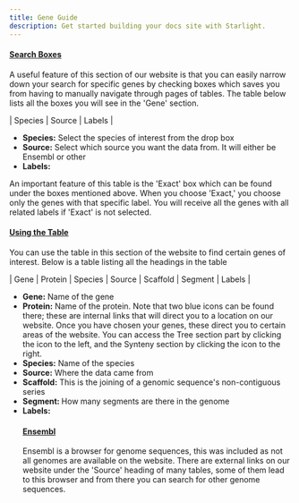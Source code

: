 ```yaml
---
title: Gene Guide
description: Get started building your docs site with Starlight.
---
```

<!DOCTYPE html>
<html>
<head>

<h4><p><u>Search Boxes</h4></p></u>

<p>A useful feature of this section of our website is that you can easily narrow down your search for specific genes by checking boxes which saves you from having to manually navigate through pages of tables. The table below lists all the boxes you will see in the 'Gene' section.
</p>

| Species | Source | Labels |

<ul>
<li><b>Species:</b> Select the species of interest from the drop box</li>
<li><b>Source:</b> Select which source you want the data from. It will either be Ensembl or other</li>
<li><b>Labels:</b>            </li>
</ul>

<p>An important feature of this table is the 'Exact' box which can be found under the boxes mentioned above. When you choose 'Exact,' you choose only the genes with that specific label. You will receive all the genes with all related labels if 'Exact' is not selected.</p>

<h4><p><u>Using the Table</h4></p></u>

<p>You can use the table in this section of the website to find certain genes of interest. Below is a table listing all the headings in the table</p>

| Gene | Protein | Species | Source | Scaffold | Segment | Labels |


<ul>
<li><b>Gene:</b> Name of the gene</li>
<li><b>Protein:</b> Name of the protein. Note that two blue icons can be found there; these are internal links that will direct you to a location on our website. Once you have chosen your genes, these direct you to certain areas of the website. You can access the Tree section part by clicking the icon to the left, and the Synteny section by clicking the icon to the right.</li>
<li><b>Species:</b> Name of the species</li>
<li><b>Source:</b>  Where the data came from</li>
<li><b>Scaffold:</b> This is the joining of a genomic sequence's non-contiguous series</li>
<li><b>Segment: </b> How many segments are there in the genome</li>
<li><b>Labels:</b></li>


<h4><p><u>Ensembl</h4></p></u>

<p>Ensembl is a browser for genome sequences, this was included as not all genomes are available on the website. There are external links on our website under the 'Source' heading of many tables, some of them lead to this browser and from there you can search for other genome sequences.</p>


</head>
</html>